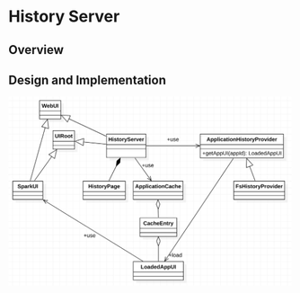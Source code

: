 # History Server

## Overview



## Design and Implementation

![history server](historyserver.png)
